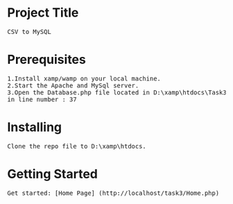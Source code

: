 # Project Title
<pre>
CSV_to_MySQL
</pre>

# Prerequisites
<pre>
1.Install xamp/wamp on your local machine. 
2.Start the Apache and MySql server.
3.Open the Database.php file located in D:\xamp\htdocs\Task3\DataBaseFile, then put your own phpmyadmin login credentials
in line number : 37
</pre>

# Installing
<pre>
Clone the repo file to ‪D:\xamp\htdocs.
</pre>
# Getting Started
<pre>
Get started: [Home Page] (http://localhost/task3/Home.php)
</pre>


 
